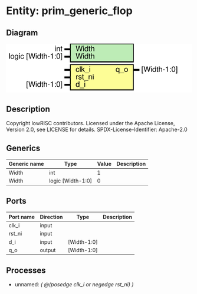 # Entity: prim_generic_flop
## Diagram
![Diagram](prim_generic_flop.svg "Diagram")
## Description
Copyright lowRISC contributors.
 Licensed under the Apache License, Version 2.0, see LICENSE for details.
 SPDX-License-Identifier: Apache-2.0
 
## Generics
| Generic name | Type              | Value | Description |
| ------------ | ----------------- | ----- | ----------- |
| Width        | int               | 1     |             |
| Width        | logic [Width-1:0] | 0     |             |
## Ports
| Port name | Direction | Type        | Description |
| --------- | --------- | ----------- | ----------- |
| clk_i     | input     |             |             |
| rst_ni    | input     |             |             |
| d_i       | input     | [Width-1:0] |             |
| q_o       | output    | [Width-1:0] |             |
## Processes
- unnamed: _( @(posedge clk_i or negedge rst_ni) )_


